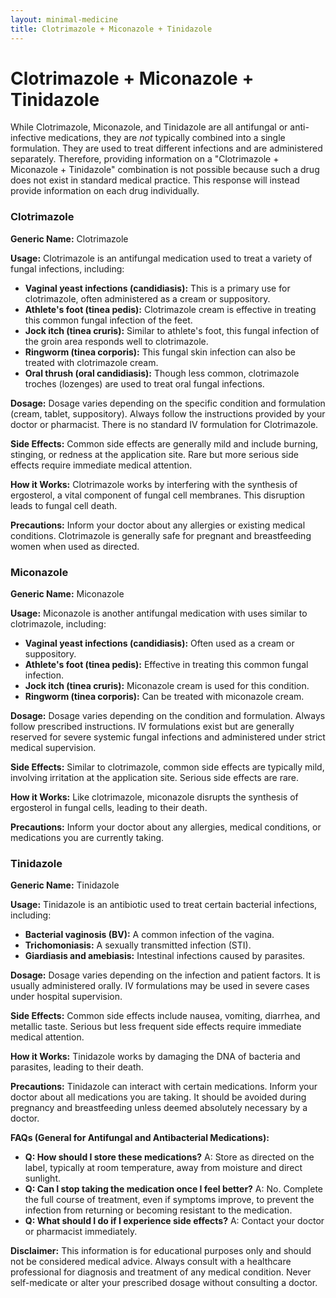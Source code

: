 ```yaml
---
layout: minimal-medicine
title: Clotrimazole + Miconazole + Tinidazole
---
```


# Clotrimazole + Miconazole + Tinidazole
While Clotrimazole, Miconazole, and Tinidazole are all antifungal or anti-infective medications, they are *not* typically combined into a single formulation.  They are used to treat different infections and are administered separately.  Therefore, providing information on a "Clotrimazole + Miconazole + Tinidazole" combination is not possible because such a drug does not exist in standard medical practice.  This response will instead provide information on each drug individually.


### Clotrimazole

**Generic Name:** Clotrimazole

**Usage:** Clotrimazole is an antifungal medication used to treat a variety of fungal infections, including:

* **Vaginal yeast infections (candidiasis):** This is a primary use for clotrimazole, often administered as a cream or suppository.
* **Athlete's foot (tinea pedis):**  Clotrimazole cream is effective in treating this common fungal infection of the feet.
* **Jock itch (tinea cruris):** Similar to athlete's foot, this fungal infection of the groin area responds well to clotrimazole.
* **Ringworm (tinea corporis):** This fungal skin infection can also be treated with clotrimazole cream.
* **Oral thrush (oral candidiasis):**  Though less common, clotrimazole troches (lozenges) are used to treat oral fungal infections.


**Dosage:** Dosage varies depending on the specific condition and formulation (cream, tablet, suppository). Always follow the instructions provided by your doctor or pharmacist.  There is no standard IV formulation for Clotrimazole.

**Side Effects:** Common side effects are generally mild and include burning, stinging, or redness at the application site. Rare but more serious side effects require immediate medical attention.

**How it Works:** Clotrimazole works by interfering with the synthesis of ergosterol, a vital component of fungal cell membranes.  This disruption leads to fungal cell death.

**Precautions:**  Inform your doctor about any allergies or existing medical conditions.  Clotrimazole is generally safe for pregnant and breastfeeding women when used as directed.


### Miconazole

**Generic Name:** Miconazole

**Usage:** Miconazole is another antifungal medication with uses similar to clotrimazole, including:

* **Vaginal yeast infections (candidiasis):**  Often used as a cream or suppository.
* **Athlete's foot (tinea pedis):** Effective in treating this common fungal infection.
* **Jock itch (tinea cruris):**  Miconazole cream is used for this condition.
* **Ringworm (tinea corporis):** Can be treated with miconazole cream.


**Dosage:**  Dosage varies depending on the condition and formulation.  Always follow prescribed instructions.  IV formulations exist but are generally reserved for severe systemic fungal infections and administered under strict medical supervision.

**Side Effects:** Similar to clotrimazole, common side effects are typically mild, involving irritation at the application site.  Serious side effects are rare.

**How it Works:** Like clotrimazole, miconazole disrupts the synthesis of ergosterol in fungal cells, leading to their death.

**Precautions:** Inform your doctor about any allergies, medical conditions, or medications you are currently taking.


### Tinidazole

**Generic Name:** Tinidazole

**Usage:** Tinidazole is an antibiotic used to treat certain bacterial infections, including:

* **Bacterial vaginosis (BV):** A common infection of the vagina.
* **Trichomoniasis:** A sexually transmitted infection (STI).
* **Giardiasis and amebiasis:** Intestinal infections caused by parasites.


**Dosage:**  Dosage varies depending on the infection and patient factors. It is usually administered orally.  IV formulations may be used in severe cases under hospital supervision.


**Side Effects:** Common side effects include nausea, vomiting, diarrhea, and metallic taste.  Serious but less frequent side effects require immediate medical attention.

**How it Works:** Tinidazole works by damaging the DNA of bacteria and parasites, leading to their death.

**Precautions:**  Tinidazole can interact with certain medications.  Inform your doctor about all medications you are taking.  It should be avoided during pregnancy and breastfeeding unless deemed absolutely necessary by a doctor.


**FAQs (General for Antifungal and Antibacterial Medications):**

* **Q: How should I store these medications?** A: Store as directed on the label, typically at room temperature, away from moisture and direct sunlight.
* **Q: Can I stop taking the medication once I feel better?** A:  No.  Complete the full course of treatment, even if symptoms improve, to prevent the infection from returning or becoming resistant to the medication.
* **Q: What should I do if I experience side effects?** A: Contact your doctor or pharmacist immediately.


**Disclaimer:** This information is for educational purposes only and should not be considered medical advice. Always consult with a healthcare professional for diagnosis and treatment of any medical condition.  Never self-medicate or alter your prescribed dosage without consulting a doctor.
